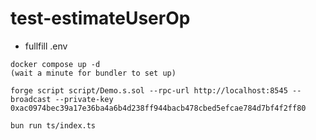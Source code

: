 # test-estimateUserOp

- fullfill .env


```
docker compose up -d
(wait a minute for bundler to set up)

forge script script/Demo.s.sol --rpc-url http://localhost:8545 --broadcast --private-key 0xac0974bec39a17e36ba4a6b4d238ff944bacb478cbed5efcae784d7bf4f2ff80

bun run ts/index.ts
```